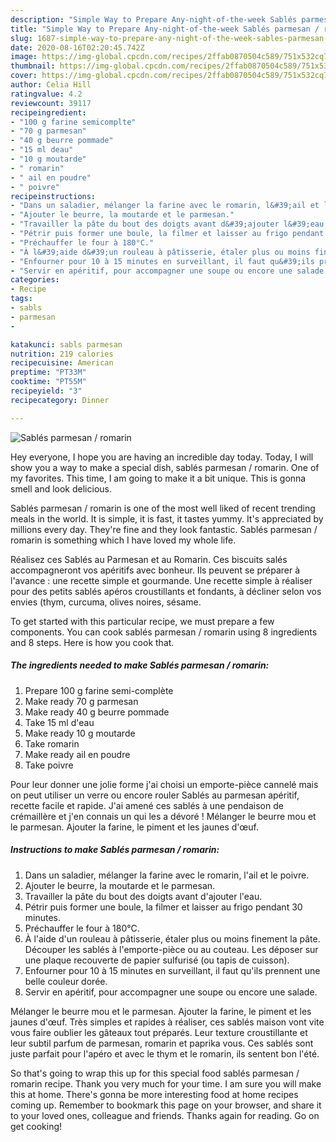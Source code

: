 ```yaml
---
description: "Simple Way to Prepare Any-night-of-the-week Sablés parmesan / romarin"
title: "Simple Way to Prepare Any-night-of-the-week Sablés parmesan / romarin"
slug: 1687-simple-way-to-prepare-any-night-of-the-week-sables-parmesan-romarin
date: 2020-08-16T02:20:45.742Z
image: https://img-global.cpcdn.com/recipes/2ffab0870504c589/751x532cq70/sables-parmesan-romarin-photo-principale-de-la-recette.jpg
thumbnail: https://img-global.cpcdn.com/recipes/2ffab0870504c589/751x532cq70/sables-parmesan-romarin-photo-principale-de-la-recette.jpg
cover: https://img-global.cpcdn.com/recipes/2ffab0870504c589/751x532cq70/sables-parmesan-romarin-photo-principale-de-la-recette.jpg
author: Celia Hill
ratingvalue: 4.2
reviewcount: 39117
recipeingredient:
- "100 g farine semicomplte"
- "70 g parmesan"
- "40 g beurre pommade"
- "15 ml deau"
- "10 g moutarde"
- " romarin"
- " ail en poudre"
- " poivre"
recipeinstructions:
- "Dans un saladier, mélanger la farine avec le romarin, l&#39;ail et le poivre."
- "Ajouter le beurre, la moutarde et le parmesan."
- "Travailler la pâte du bout des doigts avant d&#39;ajouter l&#39;eau."
- "Pétrir puis former une boule, la filmer et laisser au frigo pendant 30 minutes."
- "Préchauffer le four à 180°C."
- "À l&#39;aide d&#39;un rouleau à pâtisserie, étaler plus ou moins finement la pâte. Découper les sablés à l&#39;emporte-pièce ou au couteau. Les déposer sur une plaque recouverte de papier sulfurisé (ou tapis de cuisson)."
- "Enfourner pour 10 à 15 minutes en surveillant, il faut qu&#39;ils prennent une belle couleur dorée."
- "Servir en apéritif, pour accompagner une soupe ou encore une salade."
categories:
- Recipe
tags:
- sabls
- parmesan
- 

katakunci: sabls parmesan  
nutrition: 219 calories
recipecuisine: American
preptime: "PT33M"
cooktime: "PT55M"
recipeyield: "3"
recipecategory: Dinner

---
```



![Sablés parmesan / romarin](https://img-global.cpcdn.com/recipes/2ffab0870504c589/751x532cq70/sables-parmesan-romarin-photo-principale-de-la-recette.jpg)

Hey everyone, I hope you are having an incredible day today. Today, I will show you a way to make a special dish, sablés parmesan / romarin. One of my favorites. This time, I am going to make it a bit unique. This is gonna smell and look delicious.

Sablés parmesan / romarin is one of the most well liked of recent trending meals in the world. It is simple, it is fast, it tastes yummy. It's appreciated by millions every day. They're fine and they look fantastic. Sablés parmesan / romarin is something which I have loved my whole life.

Réalisez ces Sablés au Parmesan et au Romarin. Ces biscuits salés accompagneront vos apéritifs avec bonheur. Ils peuvent se préparer à l&#39;avance : une recette simple et gourmande. Une recette simple à réaliser pour des petits sablés apéros croustillants et fondants, à décliner selon vos envies (thym, curcuma, olives noires, sésame.


To get started with this particular recipe, we must prepare a few components. You can cook sablés parmesan / romarin using 8 ingredients and 8 steps. Here is how you cook that.

<!--inarticleads1-->

##### The ingredients needed to make Sablés parmesan / romarin:

1. Prepare 100 g farine semi-complète
1. Make ready 70 g parmesan
1. Make ready 40 g beurre pommade
1. Take 15 ml d&#39;eau
1. Make ready 10 g moutarde
1. Take  romarin
1. Make ready  ail en poudre
1. Take  poivre


Pour leur donner une jolie forme j&#39;ai choisi un emporte-pièce cannelé mais on peut utiliser un verre ou encore rouler Sablés au parmesan apéritif, recette facile et rapide. J&#39;ai amené ces sablés à une pendaison de crémaillère et j&#39;en connais un qui les a dévoré ! Mélanger le beurre mou et le parmesan. Ajouter la farine, le piment et les jaunes d&#39;œuf. 

<!--inarticleads2-->

##### Instructions to make Sablés parmesan / romarin:

1. Dans un saladier, mélanger la farine avec le romarin, l&#39;ail et le poivre.
1. Ajouter le beurre, la moutarde et le parmesan.
1. Travailler la pâte du bout des doigts avant d&#39;ajouter l&#39;eau.
1. Pétrir puis former une boule, la filmer et laisser au frigo pendant 30 minutes.
1. Préchauffer le four à 180°C.
1. À l&#39;aide d&#39;un rouleau à pâtisserie, étaler plus ou moins finement la pâte. Découper les sablés à l&#39;emporte-pièce ou au couteau. Les déposer sur une plaque recouverte de papier sulfurisé (ou tapis de cuisson).
1. Enfourner pour 10 à 15 minutes en surveillant, il faut qu&#39;ils prennent une belle couleur dorée.
1. Servir en apéritif, pour accompagner une soupe ou encore une salade.


Mélanger le beurre mou et le parmesan. Ajouter la farine, le piment et les jaunes d&#39;œuf. Très simples et rapides à réaliser, ces sablés maison vont vite vous faire oublier les gâteaux tout préparés. Leur texture croustillante et leur subtil parfum de parmesan, romarin et paprika vous. Ces sablés sont juste parfait pour l&#39;apéro et avec le thym et le romarin, ils sentent bon l&#39;été. 

So that's going to wrap this up for this special food sablés parmesan / romarin recipe. Thank you very much for your time. I am sure you will make this at home. There's gonna be more interesting food at home recipes coming up. Remember to bookmark this page on your browser, and share it to your loved ones, colleague and friends. Thanks again for reading. Go on get cooking!
